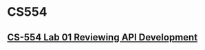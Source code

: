 # CS554

## [CS-554 Lab 01 Reviewing API Development](https://github.com/compmonk/CS554/tree/master/Lab%2001)
